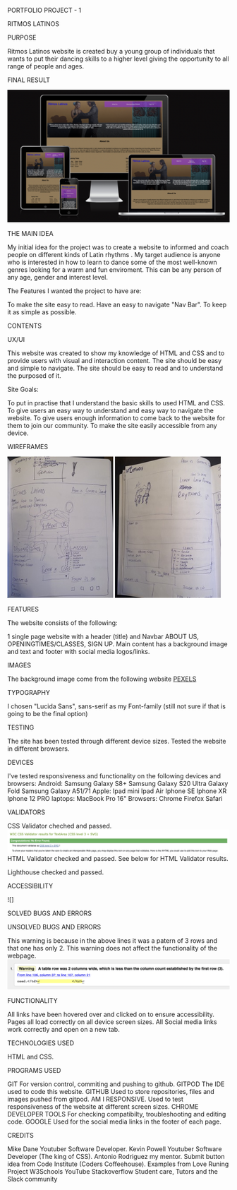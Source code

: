 PORTFOLIO PROJECT - 1

RITMOS LATINOS

PURPOSE

Ritmos Latinos website is created buy a young group of individuals that wants to put their dancing skills to a higher level
giving the opportunity to all range of people and ages.


FINAL RESULT

![Am I Responsive](assets/readme-images/amiresponsive.png)



THE MAIN IDEA 

My initial idea for the project was to create a website to informed and coach people on different kinds of Latin rhythms . My target audience is anyone who is interested in how to learn to dance some of the most well-known genres looking for a warm and fun enviroment. This can be any person of any age, gender and interest level. 

The Features I wanted the project to have are:

To make the site easy to read.
Have an easy to navigate "Nav Bar".
To keep it as simple as possible.

CONTENTS

UX/UI

This website was created to show my knowledge of HTML and CSS and to provide users with visual and interaction content.
The site should be easy and simple to navigate.
The site should be easy to read and to understand the purposed of it.

Site Goals:

To put in practise that I understand the basic skills to used HTML and CSS.
To give users an easy way to understand and easy way to navigate the website.
To give users enough information to come back to the website for them to join our community.
To make the site easily accessible from any device.


WIREFRAMES

![Wireframe 1](assets/images/wireframes/wireframedesk.jpeg) 
![Wireframe 2](assets/images/wireframes/Wireframedesk2.jpeg)

FEATURES

The website consists of the following:

1 single page website with a header (title) and Navbar  ABOUT US, OPENINGTIMES/CLASSES, SIGN UP.
Main content has a background image and text and footer with social media logos/links.

IMAGES

The background image come from the following website [PEXELS](https://www.pexels.com/)

TYPOGRAPHY

I chosen "Lucida Sans", sans-serif as my Font-family (still not sure if that is going to be the final option)

TESTING

The site has been tested through different device sizes.
Tested the website in different browsers.

DEVICES

I've tested responsiveness and functionality on the following devices and browsers:
Android:
Samsung Galaxy S8+
Samsung Galaxy S20 Ultra
Galaxy Fold
Samsung Galaxy A51/71
Apple:
Ipad mini
Ipad Air
Iphone SE
Iphone XR
Iphone 12 PRO
laptops:
MacBook Pro 16"
Browsers:
Chrome
Firefox
Safari

VALIDATORS

CSS Validator cheched and passed.
![CSS Validator Results](assets/readme-images/cssvalidator.png)
HTML Validator checked and passed.
See below for HTML Validator results.

Lighthouse checked and passed.


ACCESSIBILITY

![]


SOLVED BUGS AND ERRORS




UNSOLVED BUGS AND ERRORS

This warning is because in the above lines it was a patern of 3 rows and that one has only 2.
This warning does not affect the functionality of the webpage.
![HTML Warning](assets/readme-images/htmlwarning.png)



FUNCTIONALITY

All links have been hovered over and clicked on to ensure accessibility.
Pages all load correctly on all device screen sizes.
All Social media links work correctly and open on a new tab.


TECHNOLOGIES USED

HTML and CSS.

PROGRAMS USED

GIT
For version control, commiting and pushing to github.
GITPOD
The IDE used to code this website.
GITHUB
Used to store repositories, files and images pushed from gitpod.
AM I RESPONSIVE.
Used to test responsiveness of the website at different screen sizes.
CHROME DEVELOPER TOOLS
For checking compatibilty, troubleshooting and editing code.
GOOGLE
Used for the social media links in the footer of each page.

CREDITS

Mike Dane Youtuber Software Developer.
Kevin Powell Youtuber Software Developer (The king of CSS).
Antonio Rodriguez my mentor.
Submit button idea from Code Institute (Coders Coffeehouse).
Examples from Love Runing Project
W3Schools
YouTube
Stackoverflow
Student care, Tutors and the Slack community














































 
